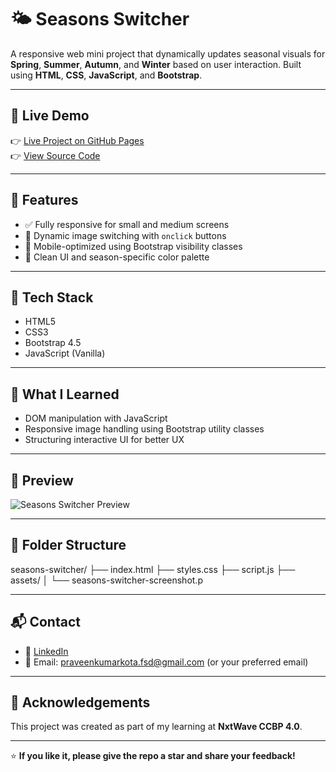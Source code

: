 # 🌤️ Seasons Switcher

A responsive web mini project that dynamically updates seasonal visuals for **Spring**, **Summer**, **Autumn**, and **Winter** based on user interaction. Built using **HTML**, **CSS**, **JavaScript**, and **Bootstrap**.

---

## 🚀 Live Demo

👉 [Live Project on GitHub Pages](https://praveenkumarkota-dev.github.io/seasons-switcher/)  
👉 [View Source Code](https://github.com/praveenkumarkota-dev/seasons-switcher)

---

## 🎯 Features

- ✅ Fully responsive for small and medium screens
- 🔄 Dynamic image switching with `onclick` buttons
- 📱 Mobile-optimized using Bootstrap visibility classes
- 🎨 Clean UI and season-specific color palette

---

## 🧰 Tech Stack

- HTML5
- CSS3
- Bootstrap 4.5
- JavaScript (Vanilla)

---

## 🧠 What I Learned

- DOM manipulation with JavaScript
- Responsive image handling using Bootstrap utility classes
- Structuring interactive UI for better UX

---

## 📸 Preview

![Seasons Switcher Preview](image_traffic_light.png)


---

## 📁 Folder Structure

seasons-switcher/
├── index.html
├── styles.css
├── script.js
├── assets/
│ └── seasons-switcher-screenshot.p


---

## 📬 Contact

- 🔗 [LinkedIn](https://www.linkedin.com/in/praveen-kumar-kota/)
- 📧 Email: praveenkumarkota.fsd@gmail.com (or your preferred email)

---

## 🙌 Acknowledgements

This project was created as part of my learning at **NxtWave CCBP 4.0**.

---

⭐️ **If you like it, please give the repo a star and share your feedback!**
